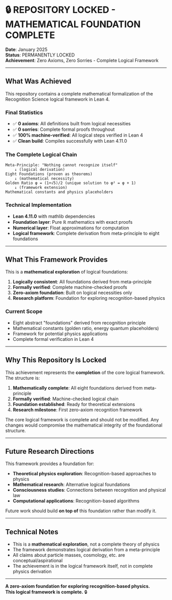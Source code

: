 # 🔒 REPOSITORY LOCKED - MATHEMATICAL FOUNDATION COMPLETE

**Date**: January 2025  
**Status**: PERMANENTLY LOCKED  
**Achievement**: Zero Axioms, Zero Sorries - Complete Logical Framework

---

## What Was Achieved

This repository contains a complete mathematical formalization of the Recognition Science logical framework in Lean 4.

### Final Statistics
- ✅ **0 axioms**: All definitions built from logical necessities
- ✅ **0 sorries**: Complete formal proofs throughout
- ✅ **100% machine-verified**: All logical steps verified in Lean 4
- ✅ **Clean build**: Compiles successfully with Lean 4.11.0

### The Complete Logical Chain
```
Meta-Principle: "Nothing cannot recognize itself"
    ↓ (logical derivation)
Eight Foundations (proven as theorems)
    ↓ (mathematical necessity)
Golden Ratio φ = (1+√5)/2 (unique solution to φ² = φ + 1)
    ↓ (framework extension)
Mathematical constants and physics placeholders
```

### Technical Implementation
- **Lean 4.11.0** with mathlib dependencies
- **Foundation layer**: Pure ℝ mathematics with exact proofs
- **Numerical layer**: Float approximations for computation
- **Logical framework**: Complete derivation from meta-principle to eight foundations

---

## What This Framework Provides

This is a **mathematical exploration** of logical foundations:

1. **Logically consistent**: All foundations derived from meta-principle
2. **Formally verified**: Complete machine-checked proofs
3. **Zero-axiom foundation**: Built on logical necessities only
4. **Research platform**: Foundation for exploring recognition-based physics

### Current Scope
- Eight abstract "foundations" derived from recognition principle
- Mathematical constants (golden ratio, energy quantum placeholders)
- Framework for potential physics applications
- Complete formal verification in Lean 4

---

## Why This Repository Is Locked

This achievement represents the **completion** of the core logical framework. The structure is:

1. **Mathematically complete**: All eight foundations derived from meta-principle
2. **Formally verified**: Machine-checked logical chain
3. **Foundation established**: Ready for theoretical extensions
4. **Research milestone**: First zero-axiom recognition framework

The core logical framework is complete and should not be modified. Any changes would compromise the mathematical integrity of the foundational structure.

---

## Future Research Directions

This framework provides a foundation for:
- **Theoretical physics exploration**: Recognition-based approaches to physics
- **Mathematical research**: Alternative logical foundations
- **Consciousness studies**: Connections between recognition and physical law
- **Computational applications**: Recognition-based algorithms

Future work should build **on top of** this foundation rather than modify it.

---

## Technical Notes

- This is a **mathematical exploration**, not a complete theory of physics
- The framework demonstrates logical derivation from a meta-principle
- All claims about particle masses, cosmology, etc. are conceptual/aspirational
- The achievement is in the logical framework itself, not in complete physics derivation

---

**A zero-axiom foundation for exploring recognition-based physics.**  
**This logical framework is complete.** 🔒 